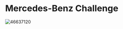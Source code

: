 # Mercedes-Benz Challenge 
![46637120](https://user-images.githubusercontent.com/60219667/205298392-ef8d1db4-f8f1-43ec-bd09-ff258026f74e.jpg)


